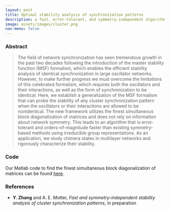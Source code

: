 ```yaml
---
layout: post
title: Optimal stability analysis of synchronization patterns
description: a fast, error-tolerant, and symmetry-independent algorithm to optimally decouple variational equations
image: assets/images/cluster.png
nav-menu: false
---
```


### Abstract
> The field of network synchronization has seen tremendous growth in the past two decades following the introduction of the master stability function (MSF) formalism, which enables the efficient stability analysis of identical synchronization in large oscillator networks.
> However, to make further progress we must overcome the limitations of this celebrated formalism, which requires both the oscillators and their interactions, as well as the form of synchronization to be identical.
> Here, we establish a generalization of the MSF formalism that can probe the stability of any cluster synchronization pattern when the oscillators or their interactions are allowed to be nonidentical.
> The new framework utilizes the finest simultaneous block diagonalization of matrices and does not rely on information about network symmetry.
> This leads to an algorithm that is error-tolerant and orders-of-magnitude faster than existing symmetry-based methods using irreducible group representations.
> As an application, we study chimera states in multilayer networks and rigorously characterize their stability.

### Code
Our Matlab code to find the finest simultaneous block diagonalization of matrices can be found [here](https://github.com/y-z-zhang/net-sync-sym).

### References
* **Y. Zhang** and A. E. Motter, *Fast and symmetry-independent stability analysis of cluster synchronization patterns*, in preparation
